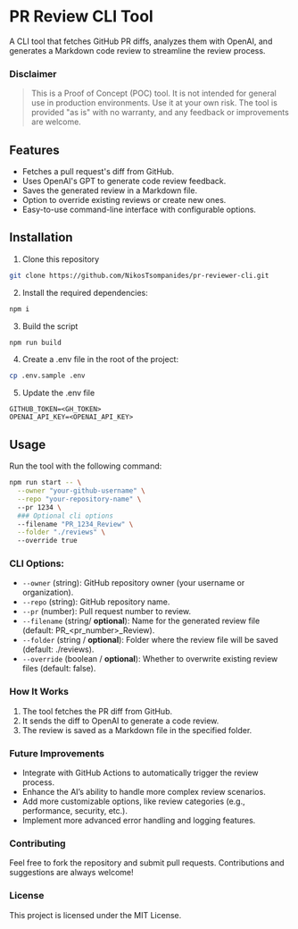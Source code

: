 # PR Review CLI Tool

A CLI tool that fetches GitHub PR diffs, analyzes them with OpenAI, and generates a Markdown code review to streamline the review process.

### Disclaimer
> This is a Proof of Concept (POC) tool. It is not intended for general use in production environments. Use it at your own risk. The tool is provided "as is" with no warranty, and any feedback or improvements are welcome.

## Features

- Fetches a pull request's diff from GitHub.
- Uses OpenAI's GPT to generate code review feedback.
- Saves the generated review in a Markdown file.
- Option to override existing reviews or create new ones.
- Easy-to-use command-line interface with configurable options.

## Installation

1. Clone this repository
```bash
git clone https://github.com/NikosTsompanides/pr-reviewer-cli.git
```
2. Install the required dependencies:
```bash
npm i
```
3. Build the script
```bash
npm run build
```
4. Create a .env file in the root of the project:
```bash
cp .env.sample .env
```
5. Update the .env file
```plaintext
GITHUB_TOKEN=<GH_TOKEN>
OPENAI_API_KEY=<OPENAI_API_KEY>
```

## Usage

Run the tool with the following command:

```bash
npm run start -- \
  --owner "your-github-username" \
  --repo "your-repository-name" \ 
  --pr 1234 \
  ### Optional cli options
  --filename "PR_1234_Review" \
  --folder "./reviews" \ 
  --override true
```

### CLI Options:

* `--owner` (string): GitHub repository owner (your username or organization).
* `--repo` (string): GitHub repository name.
* `--pr` (number): Pull request number to review.
* `--filename` (string/ **optional**): Name for the generated review file (default: PR_<pr_number>_Review).
* `--folder` (string / **optional**): Folder where the review file will be saved (default: ./reviews).
* `--override` (boolean / **optional**): Whether to overwrite existing review files (default: false).

### How It Works

1. The tool fetches the PR diff from GitHub.
2. It sends the diff to OpenAI to generate a code review.
3. The review is saved as a Markdown file in the specified folder.

### Future Improvements

- Integrate with GitHub Actions to automatically trigger the review process.
- Enhance the AI’s ability to handle more complex review scenarios.
- Add more customizable options, like review categories (e.g., performance, security, etc.).
- Implement more advanced error handling and logging features.

### Contributing

Feel free to fork the repository and submit pull requests. Contributions and suggestions are always welcome!

### License

This project is licensed under the MIT License.
